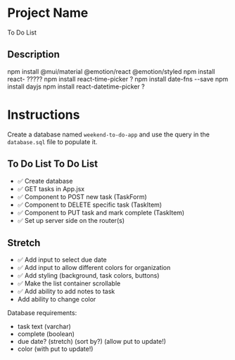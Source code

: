 # Project Name
To Do List

## Description
npm install @mui/material @emotion/react @emotion/styled
npm install react- ?????
npm install react-time-picker ?
npm install date-fns --save
npm install dayjs
npm install react-datetime-picker ?

# Instructions

Create a database named `weekend-to-do-app` and use the query in the `database.sql` file to populate it.

## To Do List To Do List
  - ✅ Create database
  - ✅ GET tasks in App.jsx
  - ✅ Component to POST new task (TaskForm)
  - ✅ Component to DELETE specific task (TaskItem)
  - ✅ Component to PUT task and mark complete (TaskItem)
  - ✅ Set up server side on the router(s)
## Stretch
  - ✅ Add input to select due date
  - ✅ Add input to allow different colors for organization
  - ✅ Add styling (background, task colors, buttons)
  - ✅ Make the list container scrollable
  - ✅ Add ability to add notes to task
  - Add ability to change color
  
  Database requirements:
  - task text (varchar)
  - complete (boolean)
  - due date? (stretch) (sort by?) (allow put to update!)
  - color (with put to update!)


